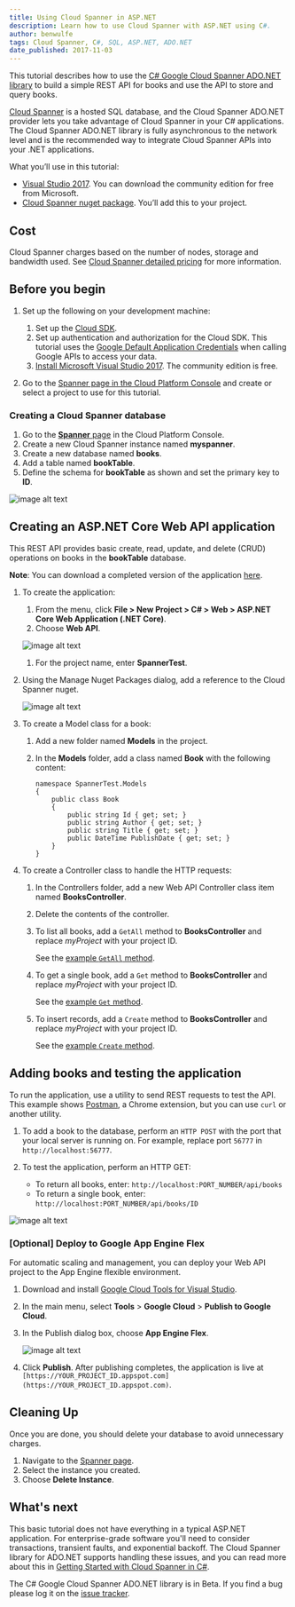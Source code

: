 ```yaml
---
title: Using Cloud Spanner in ASP.NET
description: Learn how to use Cloud Spanner with ASP.NET using C#.
author: benwulfe
tags: Cloud Spanner, C#, SQL, ASP.NET, ADO.NET
date_published: 2017-11-03
---
```

This tutorial describes how to use the
[C# Google Cloud Spanner ADO.NET library][ado] to build a simple REST API for
books and use the API to store and query books.

[Cloud Spanner][spanner] is a hosted SQL database, and the Cloud Spanner ADO.NET
provider lets you take advantage of Cloud Spanner in your C# applications. The
Cloud Spanner ADO.NET library is fully asynchronous to the network level and is
the recommended way to integrate Cloud Spanner APIs into your .NET applications.

What you’ll use in this tutorial:

* [Visual Studio 2017][studio]. You can download the community edition for free
  from Microsoft.
* [Cloud Spanner nuget package][repo]. You’ll add this to your project.

[ado]: https://cloud.google.com/spanner/docs/getting-started/csharp/
[spanner]: https://cloud.google.com/spanner/
[repo]: https://github.com/GoogleCloudPlatform/google-cloud-dotnet

## Cost

Cloud Spanner charges based on the number of nodes, storage and bandwidth used.
See [Cloud Spanner detailed pricing][pricing] for more information.

[pricing]: https://cloud.google.com/spanner/pricing

## Before you begin

1.  Set up the following on your development machine:

    1.  Set up the [Cloud SDK](https://cloud.google.com/sdk/).
    1.  Set up authentication and authorization for the Cloud SDK. This tutorial
        uses the [Google Default Application Credentials][adc] when calling
        Google APIs to access your data.
    1.  [Install Microsoft Visual Studio 2017][studio]. The community edition is
        free.

1.  Go to the [Spanner page in the Cloud Platform Console][instances] and create
    or select a project to use for this tutorial.

[adc]: https://developers.google.com/identity/protocols/application-default-credentials#howtheywork
[instances]: https://console.cloud.google.com/spanner/instances

### Creating a Cloud Spanner database

1.  Go to the [**Spanner** page][spanner_console] in the Cloud Platform Console.
1.  Create a new Cloud Spanner instance named **myspanner**.
1.  Create a new database named **books**.
1.  Add a table named **bookTable**.
1.  Define the schema for **bookTable** as shown and set the primary key to
    **ID**.

![image alt text](https://storage.googleapis.com/gcp-community/tutorials/cloud-spanner-aspnet/image_0.png)

[spanner_console]: https://console.cloud.google.com/spanner

## Creating an ASP.NET Core Web API application

This REST API provides basic create, read, update, and delete (CRUD) operations
on books in the **bookTable** database.

**Note**: You can download a completed version of the application [here][app].

[app]: https://github.com/GoogleCloudPlatform/community/tree/master/tutorials/cloud-spanner-aspnet/BookWebApi

1.  To create the application:

    1.  From the menu, click **File > New Project > C# > Web > ASP.NET Core Web
        Application (.NET Core)**.
    1. Choose **Web API**.

    ![image alt text](https://storage.googleapis.com/gcp-community/tutorials/cloud-spanner-aspnet/image_1.png)

    1. For the project name, enter **SpannerTest**.

1.  Using the Manage Nuget Packages dialog, add a reference to the Cloud Spanner nuget.

    ![image alt text](https://storage.googleapis.com/gcp-community/tutorials/cloud-spanner-aspnet/image_2.png)

1.  To create a Model class for a book:

    1.  Add a new folder named **Models** in the project.
    1.  In the **Models** folder, add a class named **Book** with the following
        content:

            namespace SpannerTest.Models
            {
                public class Book
                {
                    public string Id { get; set; }
                    public string Author { get; set; }
                    public string Title { get; set; }
                    public DateTime PublishDate { get; set; }
                }
            }

1.  To create a Controller class to handle the HTTP requests:

    1.  In the Controllers folder, add a new Web API Controller class item named
        **BooksController**.
    1.  Delete the contents of the controller.
    1.  To list all books, add a `GetAll` method to **BooksController** and
        replace *myProject* with your project ID.

        See the [example `GetAll` method](https://github.com/GoogleCloudPlatform/community/blob/master/tutorials/cloud-spanner-aspnet/BookWebApi/BookWebApi/Controllers/BookController.cs#L36).

    1.  To get a single book, add a `Get` method to **BooksController** and
        replace *myProject* with your project ID.

        See the [example `Get` method](https://github.com/GoogleCloudPlatform/community/blob/master/tutorials/cloud-spanner-aspnet/BookWebApi/BookWebApi/Controllers/BookController.cs#L62).

    1.  To insert records, add a `Create` method to **BooksController** and
        replace *myProject* with your project ID.

        See the [example `Create` method](https://github.com/GoogleCloudPlatform/community/blob/master/tutorials/cloud-spanner-aspnet/BookWebApi/BookWebApi/Controllers/BookController.cs#L85).

## Adding books and testing the application

To run the application, use a utility to send REST requests to test the API.
This example shows [Postman][postman], a Chrome extension, but you can use
`curl` or another utility.

[postman]: https://chrome.google.com/webstore/detail/postman/fhbjgbiflinjbdggehcddcbncdddomop

1.  To add a book to the database, perform an `HTTP POST` with the port that
    your local server is running on. For example, replace port `56777` in
    `http://localhost:56777`.
1.  To test the application, perform an HTTP GET:

    * To return all books, enter: `http://localhost:PORT_NUMBER/api/books`
    * To return a single book, enter: `http://localhost:PORT_NUMBER/api/books/ID`

![image alt text](https://storage.googleapis.com/gcp-community/tutorials/cloud-spanner-aspnet/image_3.png)

### [Optional] Deploy to Google App Engine Flex

For automatic scaling and management, you can deploy your Web API project to the
App Engine flexible environment.

1.  Download and install [Google Cloud Tools for Visual Studio][install_studio].
1.  In the main menu, select **Tools** > **Google Cloud** >
    **Publish to Google Cloud**.
1.  In the Publish dialog box, choose **App Engine Flex**.

    ![image alt text](https://storage.googleapis.com/gcp-community/tutorials/cloud-spanner-aspnet/image_4.png)

1.  Click **Publish**. After publishing completes, the application is live at
    `[https://YOUR_PROJECT_ID.appspot.com](https://YOUR_PROJECT_ID.appspot.com)`.

[install_studio]: https://cloud.google.com/tools/visual-studio/docs/quickstart#install_cloud_tools_for_visual_studio

## Cleaning Up

Once you are done, you should delete your database to avoid unnecessary charges.

1.  Navigate to the [Spanner page](https://console.cloud.google.com/spanner).
1.  Select the instance you created.
1.  Choose **Delete Instance**.

## What's next

This basic tutorial does not have everything in a typical ASP.NET application.
For enterprise-grade software you'll need to consider transactions, transient
faults, and exponential backoff. The Cloud Spanner library for ADO.NET supports
handling these issues, and you can read more about this in
[Getting Started with Cloud Spanner in C#][getting_started].

The C# Google Cloud Spanner ADO.NET library is in Beta. If you find a bug please
log it on the [issue tracker][issues].

[studio]: https://www.visualstudio.com/vs/community/
[getting_started]: https://cloud.google.com/spanner/docs/getting-started/csharp/
[issues]: https://github.com/GoogleCloudPlatform/google-cloud-dotnet/issues
